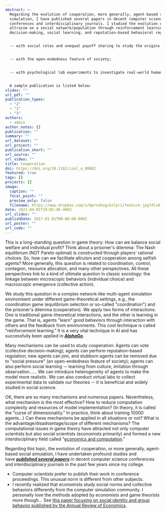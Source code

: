 ```yaml
---
abstract: >-
  Regarding the evolution of cooperation, more generally, agent-based social
  simulation, I have published several papers in decent computer science
  conferences and interdisciplinary journals. I studied the evolution of
  altruism on a social network/population through reinforcement learning, group
  decision-making, social learning, and reputation-based behavioral regulation:


  -- with social roles and unequal payoff sharing to study the origins of inequality;


  -- with the open-endedness feature of society;


  -- with psychological lab experiments to investigate real-world human behaviors.


  A sample publication is listed below:
slides: ""
url_pdf: ""
publication_types:
  - "2"
  - "1"
  - "3"
authors:
  - admin
author_notes: []
publication: ""
summary: ""
url_dataset: ""
url_project: ""
publication_short: ""
url_source: ""
url_video: ""
title: Cooperation
doi: https://doi.org/10.1162/isal_a_00082
featured: true
tags: []
projects: []
image:
  caption: ""
  focal_point: ""
  preview_only: false
  filename: https://www.dropbox.com/s/0prnzhxgc6zlpri/feature.jpg?dl=0
date: 2021-04-01T19:02:46.486Z
url_slides: ""
publishDate: 2017-01-01T00:00:00.000Z
url_poster: ""
url_code: ""
---
```

This is a long-standing question in game theory: How can we balance social welfare and individual profit? Think about a prisoner's dilemma: The Nash equilibrium (NOT Pareto optimal) is constructed through players' rational choices. So, how can we facilitate altruism and cooperation among selfish agents? More generally, this question is related to coordination, control, contagion, resource allocation, and many other perspectives. All these perspectives link to a kind of ultimate question in classic sociology: the linkage between microscopic behaviors (individual choice) and macroscopic emergence (collective action).

We study this question in a complex network-like multi-agent simulation environment under different game-theoretical settings, e.g., the coordination game (equilibrium selection or so-called "coordination") and the prisoner's dilemma (cooperation). We apply two forms of interactions: One is traditional game-theoretical interactions, and the other is learning in the game. That is, agents "learn" good behaviors through interaction with others and the feedback from environments. This cool technique is called "reinforcement learning." It is a very vital technique in AI and has successfully been applied in ***[AlphaGo](https://deepmind.com/research/case-studies/alphago-the-story-so-far)***. 

Many mechanisms can be used to study cooperation: Agents can vote (collective decision-making); agents can perform reputation-based regulation; new agents can join, and stubborn agents can be removed due to "social pressure" (an open-endedness feature of society); agents can also perform social learning -- learning from culture, imitation through observation...... We can introduce heterogeneity of agents to make the model more realistic. We can also conduct virtual labs to collect experimental data to validate our theories -- it is beneficial and widely studied in social science.

OK, there are so many mechanisms and numerous papers. Nevertheless, what mechanism is the most effective? How to reduce computation complexity and resources of model implementation? (In theory, it is called the "curse of dimensionality." In practice, think about training 10000 agents...) Can these mechanisms be applied in all situations or not? What is the advantage/disadvantage/scope of different mechanisms? The computational issues in game theory have attracted not only computer scientists but also social scientists (economists primarily) and formed a new interdisciplinary field called "[economics and computation](https://www.microsoft.com/en-us/research/theme/economics-and-computation/)."

Regarding this topic, the evolution of cooperation, or more generally, agent-based social simulation, I have undertaken profound studies and have ***[published several papers](https://scholar.google.com/citations?user=pSdfiCYAAAAJ&hl=en)*** in decent computer science conferences and interdisciplinary journals in the past few years since my college. 

* Computer scientists prefer to publish their work in conference proceedings. This unusual norm is different from other subjects.
* I recently realized that economists study social norms and collective behaviors differently from the computer simulation community. I personally love the methods adopted by economists and game theorists more though... See [this paper focusing on social identity and group behavior published by the Annual Review of Economics](https://www.annualreviews.org/doi/full/10.1146/annurev-economics-091619-032800).